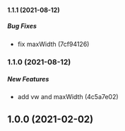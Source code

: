 #### 1.1.1 (2021-08-12)

##### Bug Fixes

*  fix maxWidth (7cf94126)

### 1.1.0 (2021-08-12)

##### New Features

*  add vw and maxWidth (4c5a7e02)

## 1.0.0 (2021-02-02)

